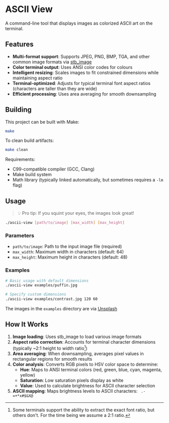 # ASCII View

A command-line tool that displays images as colorized ASCII art on the terminal.

## Features
- **Multi-format support**: Supports JPEG, PNG, BMP, TGA, and other common image formats via [stb_image](https://github.com/nothings/stb)
- **Color terminal output**: Uses ANSI color codes for colours
- **Intelligent resizing**: Scales images to fit constrained dimensions while maintaining aspect ratio
- **Terminal-optimized**: Adjusts for typical terminal font aspect ratios (characters are taller than they are wide)
- **Efficient processing**: Uses area averaging for smooth downsampling

## Building

This project can be built with Make:

```bash
make
```

To clean build artifacts:
```bash
make clean
```

Requirements:
- C99-compatible compiler (GCC, Clang)
- Make build system
- Math library (typically linked automatically, but sometimes requires a `-lm` flag)

## Usage

> 💡 Pro tip: If you squint your eyes, the images look great!

```bash
./ascii-view [path/to/image] [max_width] [max_height]
```

### Parameters

- `path/to/image`: Path to the input image file (required)
- `max_width`: Maximum width in characters (default: 64)
- `max_height`: Maximum height in characters (default: 48)

### Examples

```bash
# Basic usage with default dimensions
./ascii-view examples/puffin.jpg

# Specify custom dimensions
./ascii-view examples/contrast.jpg 120 60
```

The images in the `examples` directory are via [Unsplash](https://unsplash.com)

## How It Works

1. **Image loading**: Uses stb_image to load various image formats
2. **Aspect ratio correction**: Accounts for terminal character dimensions (typically ~2:1 height to width ratio[^1])
3. **Area averaging**: When downsampling, averages pixel values in rectangular regions for smooth results
4. **Color analysis**: Converts RGB pixels to HSV color space to determine:
   - **Hue**: Maps to ANSI terminal colors (red, green, blue, cyan, magenta, yellow)
   - **Saturation**: Low saturation pixels display as white
   - **Value**: Used to calculate brightness for ASCII character selection
5. **ASCII mapping**: Maps brightness levels to ASCII characters: ` .-=+*x#$&X@`

[^1]: Some terminals support the ability to extract the exact font ratio, but others don't. For the time being we assume a 2:1 ratio.
